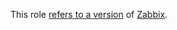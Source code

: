 This role [refers to a version](https://github.com/robertdebock/ansible-role-zabbix_repository/blob/master/defaults/main.yml) of [Zabbix](https://www.zabbix.com/download).
